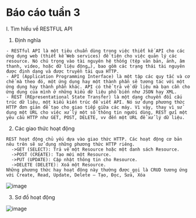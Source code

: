 # Báo cáo tuần 3

I. Tìm hiểu về RESTFUL API

  1. Định nghĩa
 
    - RESTful API là một tiêu chuẩn dùng trong việc thiết kế API cho các ứng dụng web (thiết kế Web services) để tiện cho việc quản lý các resource. Nó chú trọng vào tài nguyên hệ thống (tệp văn bản, ảnh, âm thanh, video, hoặc dữ liệu động…), bao gồm các trạng thái tài nguyên được định dạng và được truyền tải qua HTTP.
    - API (Application Programming Interface) là một tập các quy tắc và cơ chế mà theo đó, một ứng dụng hay một thành phần sẽ tương tác với một ứng dụng hay thành phần khác. API có thể trả về dữ liệu mà bạn cần cho ứng dụng của mình ở những kiểu dữ liệu phổ biến như JSON hay XML.
    - REST (REpresentational State Transfer) là một dạng chuyển đổi cấu trúc dữ liệu, một kiểu kiến trúc để viết API. Nó sử dụng phương thức HTTP đơn giản để tạo cho giao tiếp giữa các máy. Vì vậy, thay vì sử dụng một URL cho việc xử lý một số thông tin người dùng, REST gửi một yêu cầu HTTP như GET, POST, DELETE, vv đến một URL để xử lý dữ liệu.
    
    
   
  2. Các giao thức hoạt động 

    REST hoạt động chủ yếu dựa vào giao thức HTTP. Các hoạt động cơ bản nêu trên sẽ sử dụng những phương thức HTTP riêng.
      ->GET (SELECT): Trả về một Resource hoặc một danh sách Resource.
      ->POST (CREATE): Tạo mới một Resource.
      ->PUT (UPDATE): Cập nhật thông tin cho Resource.
      ->DELETE (DELETE): Xoá một Resource.
    Những phương thức hay hoạt động này thường được gọi là CRUD tương ứng với Create, Read, Update, Delete – Tạo, Đọc, Sửa, Xóa
![image](https://user-images.githubusercontent.com/92654803/140596554-909907bc-103c-4ba7-9bd9-bfcd2f58f8c2.png)

    
  3. Sơ đồ hoạt động
  
![image](https://user-images.githubusercontent.com/92654803/140596543-e6661bbd-6a0b-447b-89fb-d16d3e23c5a0.png)
